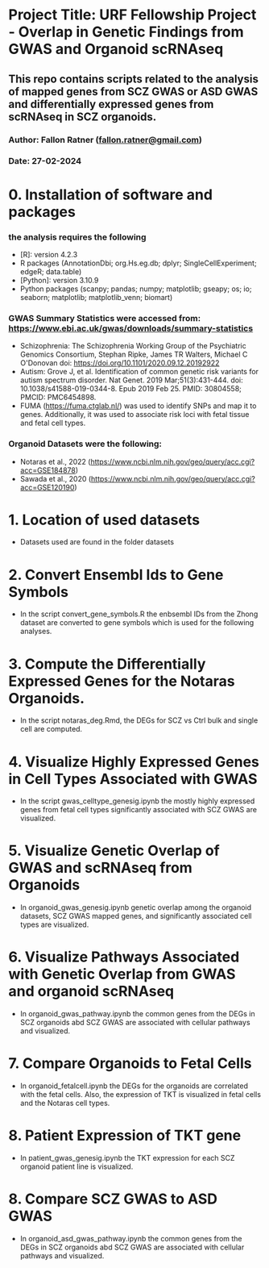 # Project Title: URF Fellowship Project - Overlap in Genetic Findings from GWAS and Organoid scRNAseq
## This repo contains scripts related to the analysis of mapped genes from SCZ GWAS or ASD GWAS and differentially expressed genes from scRNAseq in SCZ organoids.
### Author: Fallon Ratner (fallon.ratner@gmail.com)
### Date: 27-02-2024

# 0. Installation of software and packages
### the analysis requires the following
- [R]: version 4.2.3
- R packages (AnnotationDbi; org.Hs.eg.db; dplyr; SingleCellExperiment; edgeR; data.table)
- [Python]: version 3.10.9
- Python packages (scanpy; pandas; numpy; matplotlib; gseapy; os; io; seaborn; matplotlib; matplotlib_venn; biomart)

### GWAS Summary Statistics were accessed from: https://www.ebi.ac.uk/gwas/downloads/summary-statistics
- Schizophrenia: The Schizophrenia Working Group of the Psychiatric Genomics Consortium, Stephan Ripke, James TR Walters, Michael C O'Donovan doi: https://doi.org/10.1101/2020.09.12.20192922
- Autism: Grove J, et al. Identification of common genetic risk variants for autism spectrum disorder. Nat Genet. 2019 Mar;51(3):431-444. doi: 10.1038/s41588-019-0344-8. Epub 2019 Feb 25. PMID: 30804558; PMCID: PMC6454898.
- FUMA (https://fuma.ctglab.nl/) was used to identify SNPs and map it to genes. Additionally, it was used to associate risk loci with fetal tissue and fetal cell types.

### Organoid Datasets were the following:
- Notaras et al., 2022 (https://www.ncbi.nlm.nih.gov/geo/query/acc.cgi?acc=GSE184878)
- Sawada et al., 2020 (https://www.ncbi.nlm.nih.gov/geo/query/acc.cgi?acc=GSE120190)

# 1. Location of used datasets
- Datasets used are found in the folder datasets

# 2. Convert Ensembl Ids to Gene Symbols
- In the script convert_gene_symbols.R the enbsembl IDs from the Zhong dataset are converted to gene symbols which is used for the following analyses. 

# 3. Compute the Differentially Expressed Genes for the Notaras Organoids.
- In the script notaras_deg.Rmd, the DEGs for SCZ vs Ctrl bulk and single cell are computed.

# 4. Visualize Highly Expressed Genes in Cell Types Associated with GWAS
- In the script gwas_celltype_genesig.ipynb the mostly highly expressed genes from fetal cell types significantly associated with SCZ GWAS are visualized.

# 5. Visualize Genetic Overlap of GWAS and scRNAseq from Organoids
- In  organoid_gwas_genesig.ipynb genetic overlap among the organoid datasets, SCZ GWAS mapped genes, and significantly associated cell types are visualized.

# 6. Visualize Pathways Associated with Genetic Overlap from GWAS and organoid scRNAseq
- In organoid_gwas_pathway.ipynb the common genes from the DEGs in SCZ organoids abd SCZ GWAS are associated with cellular pathways and visualized. 

# 7. Compare Organoids to Fetal Cells
- In organoid_fetalcell.ipynb the DEGs for the organoids are correlated with the fetal cells. Also, the expression of TKT is visualized in fetal cells and the Notaras cell types. 

# 8. Patient Expression of TKT gene
- In patient_gwas_genesig.ipynb the TKT expression for each SCZ organoid patient line is visualized. 

# 8. Compare SCZ GWAS to ASD GWAS
- In organoid_asd_gwas_pathway.ipynb the common genes from the DEGs in SCZ organoids abd SCZ GWAS are associated with cellular pathways and visualized. 

